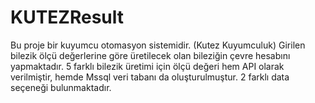 # KUTEZResult

Bu proje bir kuyumcu otomasyon sistemidir. (Kutez Kuyumculuk)
Girilen bilezik ölçü değerlerine göre üretilecek olan bileziğin çevre hesabını yapmaktadır.
5 farklı bilezik üretimi için ölçü değeri hem API olarak verilmiştir, hemde Mssql veri tabanı da oluşturulmuştur.
2 farklı data seçeneği bulunmaktadır. 
